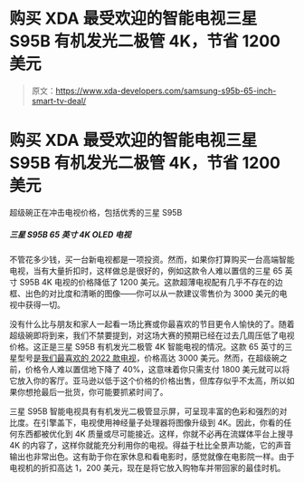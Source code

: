 # 购买 XDA 最受欢迎的智能电视三星 S95B 有机发光二极管 4K，节省 1200 美元

> 原文：<https://www.xda-developers.com/samsung-s95b-65-inch-smart-tv-deal/>

# 购买 XDA 最受欢迎的智能电视三星 S95B 有机发光二极管 4K，节省 1200 美元

超级碗正在冲击电视价格，包括优秀的三星 S95B

##### 三星 S95B 65 英寸 4K OLED 电视

不管花多少钱，买一台新电视都是一项投资。然而，如果你打算购买一台高端智能电视，当有大量折扣时，这样做总是很好的，例如这款令人难以置信的三星 65 英寸 S95B 4K 电视的价格降低了 1200 美元。这款超薄电视配有几乎不存在的边框、出色的对比度和清晰的图像——你可以从一款建议零售价为 3000 美元的电视中获得一切。

没有什么比与朋友和家人一起看一场比赛或你最喜欢的节目更令人愉快的了。随着超级碗即将到来，我们不禁要提到，对这场大赛的预期已经在过去几周压低了电视价格。这正是三星 S95B 有机发光二极管 4K 智能电视的情况。这款 65 英寸的三星型号[是我们最喜欢的 2022 款电视](https://www.xda-developers.com/best-tv/)，价格高达 3000 美元。然而，在超级碗之前，价格令人难以置信地下降了 40%，这意味着你只需支付 1800 美元就可以将它放入你的客厅。亚马逊以低于这个价格的价格出售，但库存似乎不太高，所以如果你想抢最后一批货，你可能要抓紧时间了。

三星 S95B 智能电视具有有机发光二极管显示屏，可呈现丰富的色彩和强烈的对比度。在引擎盖下，电视使用神经量子处理器将图像升级到 4K。因此，你看的任何东西都被优化到 4K 质量或尽可能接近。这样，你就不必再在流媒体平台上搜寻 4K 的内容了，这样你就能充分利用你的电视。得益于杜比全景声功能，它的声音输出也非常出色。这有助于你在家休息和看电影时，感觉就像在电影院一样。由于电视机的折扣高达 1，200 美元，现在是将它放入购物车并带回家的最佳时机。